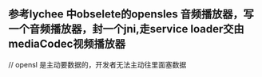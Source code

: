 ## 参考lychee 中obselete的opensles 音频播放器，写一个音频播放器，封一个jni,走service loader交由 mediaCodec视频播放器


// opensl 是主动要数据的，开发者无法主动往里面塞数据
